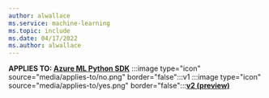 ```yaml
---
author: alwallace
ms.service: machine-learning
ms.topic: include
ms.date: 04/17/2022
ms.author: alwallace
---
```



**APPLIES TO: [Azure ML Python SDK](../articles/machine-learning/how-to-configure-python-sdk-v2.md)** :::image type="icon" source="media/applies-to/no.png" border="false":::v1 :::image type="icon" source="media/applies-to/yes.png" border="false":::[**v2 (preview)**](../articles/machine-learning/how-to-configure-python-sdk-v2.md)
